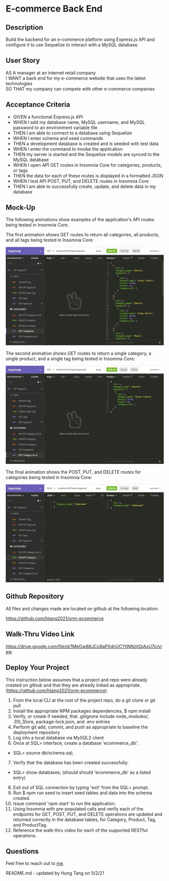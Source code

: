 # E-commerce Back End

## Description
Build the backend for an e-commerce platform using Express.js API and configure it to use Sequelize to interact with a MySQL database.

## User Story
AS A manager at an internet retail company  
I WANT a back end for my e-commerce website that uses the latest technologies  
SO THAT my company can compete with other e-commerce companies

## Acceptance Criteria
- GIVEN a functional Express.js API
- WHEN I add my database name, MySQL username, and MySQL password to an environment variable file
- THEN I am able to connect to a database using Sequelize
- WHEN I enter schema and seed commands
- THEN a development database is created and is seeded with test data
- WHEN I enter the command to invoke the application
- THEN my server is started and the Sequelize models are synced to the MySQL database
- WHEN I open API GET routes in Insomnia Core for categories, products, or tags
- THEN the data for each of these routes is displayed in a formatted JSON
- WHEN I test API POST, PUT, and DELETE routes in Insomnia Core
- THEN I am able to successfully create, update, and delete data in my database

## Mock-Up
The following animations show examples of the application's API routes being tested in Insomnia Core.

The first animation shows GET routes to return all categories, all products, and all tags being tested in Insomnia Core:

![](./assets/images/13-orm-homework-demo-01.gif)

The second animation shows GET routes to return a single category, a single product, and a single tag being tested in Insomnia Core:

![](./assets/images/13-orm-homework-demo-02.gif)

The final animation shows the POST, PUT, and DELETE routes for categories being tested in Insomnia Core:

![](./assets/images/13-orm-homework-demo-03.gif)

## Github Repository
All files and changes made are located on github at the following location:

https://github.com/htang2021/orm-ecommerce

## Walk-Thru Video Link

https://drive.google.com/file/d/1MeOw88JCo9aP0dnUCYliNNzitQjAxU7o/view

## Deploy Your Project
This instruction below assumes that a project and repo were already created on github and that they are already linked as appropriate.
(https://github.com/htang2021/orm-ecommerce).

1. From the local CLI at the root of the project repo, do a git clone or git pull
2. Install the appropriate NPM packages dependencies, $ npm install
3. Verify, or create if needed, that .gitignore include node_modules/, .DS_Store, package-lock.json, and .env entries
4. Perform git add, commit, and push as appropriate to baseline the deployment repository
5. Log into a local database via MySQL2 client
6. Once at SQL> interface, create a database 'ecommerce_db':
 - SQL> source db/schema.sql;
7. Verify that the database has been created successfully:
 - SQL> show databases; (should should 'ecommerce_db' as a listed entry)
8. Exit out of SQL connection by typing 'exit' from the SQL> prompt.
9. Run $ npm run seed to insert seed tables and data into the schema created.
10. Issue command 'npm start' to run the application.
11. Using Insomnia with pre-populated calls and verify each of the endpoints for GET, POST, PUT, and DELETE operations are updated and returned correctly in the database tables, for Category, Product, Tag, and ProductTag.
12. Reference the walk-thru video for each of the supported RESTful operations.


## Questions
Feel free to reach out to [me](mailto:hungtang@hotmail.com).

README.md - updated by Hung Tang on 5/2/21